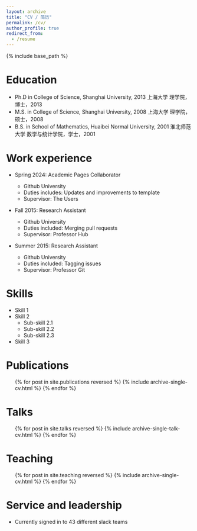 ```yaml
---
layout: archive
title: "CV / 简历"
permalink: /cv/
author_profile: true
redirect_from:
  - /resume
---
```


{% include base_path %}

Education
======
* Ph.D in College of Science, Shanghai University, 2013
  上海大学 理学院，博士，2013
* M.S. in College of Science, Shanghai University, 2008
  上海大学 理学院，硕士，2008
* B.S. in School of Mathematics, Huaibei Normal University, 2001
  淮北师范大学 数学与统计学院，学士，2001

Work experience
======
* Spring 2024: Academic Pages Collaborator
  * Github University
  * Duties includes: Updates and improvements to template
  * Supervisor: The Users

* Fall 2015: Research Assistant
  * Github University
  * Duties included: Merging pull requests
  * Supervisor: Professor Hub

* Summer 2015: Research Assistant
  * Github University
  * Duties included: Tagging issues
  * Supervisor: Professor Git
  
Skills
======
* Skill 1
* Skill 2
  * Sub-skill 2.1
  * Sub-skill 2.2
  * Sub-skill 2.3
* Skill 3

Publications
======
  <ul>{% for post in site.publications reversed %}
    {% include archive-single-cv.html %}
  {% endfor %}</ul>
  
Talks
======
  <ul>{% for post in site.talks reversed %}
    {% include archive-single-talk-cv.html  %}
  {% endfor %}</ul>
  
Teaching
======
  <ul>{% for post in site.teaching reversed %}
    {% include archive-single-cv.html %}
  {% endfor %}</ul>
  
Service and leadership
======
* Currently signed in to 43 different slack teams
